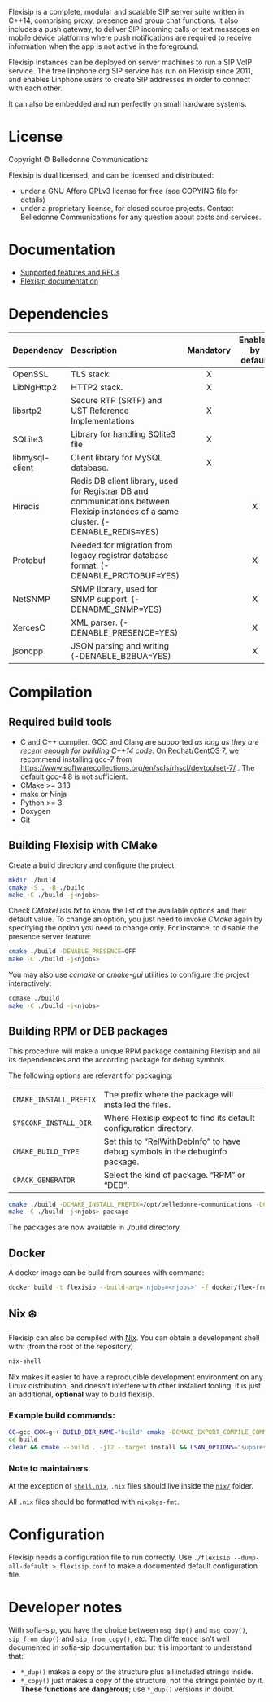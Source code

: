 Flexisip is a complete, modular and scalable SIP server suite written in C++14, comprising proxy, presence and group chat functions.
It also includes a push gateway, to deliver SIP incoming calls or text messages on mobile device platforms where push notifications are required to receive information when the app is not active in the foreground.

Flexisip instances can be deployed on server machines to run a SIP VoIP service.
The free linphone.org SIP service has run on Flexisip since 2011, and enables Linphone users to create SIP addresses in order to connect with each other.

It can also be embedded and run perfectly on small hardware systems.

# License

Copyright © Belledonne Communications

Flexisip is dual licensed, and can be licensed and distributed:
- under a GNU Affero GPLv3 license for free (see COPYING file for details)
- under a proprietary license, for closed source projects. Contact Belledonne Communications for any question about costs and services.

# Documentation

- [Supported features and RFCs](https://www.linphone.org/technical-corner/flexisip/features)
- [Flexisip documentation](https://www.linphone.org/technical-corner/flexisip/documentation)

# Dependencies

| Dependency      | Description                                                                                                                              | Mandatory | Enabled by default |
| :---            | :---                                                                                                                                     | :---:     | :---:              |
| OpenSSL         | TLS stack.                                                                                                                               | X         |                    |
| LibNgHttp2      | HTTP2 stack.                                                                                                                             | X         |                    |
| libsrtp2        | Secure RTP (SRTP) and UST Reference Implementations                                                                                      | X         |
| SQLite3         | Library for handling SQlite3 file                                                                                                        | X         |                    |
| libmysql-client | Client library for MySQL database.                                                                                                       | X         |                    |
| Hiredis         | Redis DB client library, used for Registrar DB and communications between Flexisip instances of a same cluster. (-DENABLE\_REDIS=YES)    |           | X                  |
| Protobuf        | Needed for migration from legacy registrar database format. (-DENABLE\_PROTOBUF=YES)                                                     |           | X                  |
| NetSNMP         | SNMP library, used for SNMP support. (-DENABME\_SNMP=YES)                                                                                |           | X                  |
| XercesC         | XML parser. (-DENABLE\_PRESENCE=YES)                                                                                                     |           | X                  |
| jsoncpp         | JSON parsing and writing (-DENABLE\_B2BUA=YES)                                                                                           |           | X                  |


# Compilation

## Required build tools

- C and C++ compiler. GCC and Clang are supported *as long as they are recent enough for building C++14 code*.
  On Redhat/CentOS 7, we recommend installing gcc-7 from https://www.softwarecollections.org/en/scls/rhscl/devtoolset-7/ . The default gcc-4.8 is not sufficient.
- CMake >= 3.13
- make or Ninja
- Python >= 3
- Doxygen
- Git


## Building Flexisip with CMake

Create a build directory and configure the project:

```bash
mkdir ./build
cmake -S . -B ./build
make -C ./build -j<njobs>
```

Check *CMakeLists.txt* to know the list of the available options and their default value. To change an option, you just need to invoke *CMake* again by specifying the option you need to change only.
For instance, to disable the presence server feature:

```bash
cmake ./build -DENABLE_PRESENCE=OFF
make -C ./build -j<njobs>
```

You may also use *ccmake* or *cmake-gui* utilities to configure the project interactively:

```bash
ccmake ./build
make -C ./build -j<njobs>
```

## Building RPM or DEB packages

This procedure will make a unique RPM package containing Flexisip and all its dependencies and the according package for debug symbols.

The following options are relevant for packaging:

|                        |                                                                              |
| :---                   | :---                                                                         |
| `CMAKE_INSTALL_PREFIX` | The prefix where the package will installed the files.                       |
| `SYSCONF_INSTALL_DIR`  | Where Flexisip expect to find its default configuration directory.           |
| `CMAKE_BUILD_TYPE`     | Set this to “RelWithDebInfo” to have debug symbols in the debuginfo package. |
| `CPACK_GENERATOR`      | Select the kind of package. “RPM” or “DEB”.                                  |

```bash
cmake ./build -DCMAKE_INSTALL_PREFIX=/opt/belledonne-communications -DCMAKE_BUILD_TYPE=RelWithDebInfo -DSYSCONF_INSTALL_DIR=/etc -DCPACK_GENERATOR=RPM
make -C ./build -j<njobs> package
```

The packages are now available in ./build directory.

## Docker

A docker image can be build from sources with command:

```bash
docker build -t flexisip --build-arg='njobs=<njobs>' -f docker/flex-from-src .
```

## Nix ❄️

Flexisip can also be compiled with [Nix]. You can obtain a development shell with: (from the root of the repository)

```sh
nix-shell
```

Nix makes it easier to have a reproducible development environment on
any Linux distribution, and doesn't interfere with other installed tooling.
It is just an additional, **optional** way to build flexisip.

### Example build commands:

```sh
CC=gcc CXX=g++ BUILD_DIR_NAME="build" cmake -DCMAKE_EXPORT_COMPILE_COMMANDS=1 -S . -B ./$BUILD_DIR_NAME -G "Unix Makefiles" -DCMAKE_BUILD_TYPE=Sanitizer -DCMAKE_INSTALL_PREFIX="$PWD/$BUILD_DIR_NAME/install" -DENABLE_UNIT_TESTS=ON -DENABLE_STRICT_LINPHONESDK=OFF -DINTERNAL_JSONCPP=OFF -DENABLE_B2BUA=ON
cd build
clear && cmake --build . -j12 --target install && LSAN_OPTIONS="suppressions=../sanitizer_ignore.txt" bin/flexisip_tester --resource-dir "../tester/" --verbose
```

### Note to maintainers

At the exception of [`shell.nix`](./shell.nix), `.nix` files should live inside the [`nix/`](./nix/) folder.

All `.nix` files should be formatted with `nixpkgs-fmt`.

[Nix]: https://nixos.org/

# Configuration

Flexisip needs a configuration file to run correctly.
Use `./flexisip --dump-all-default > flexisip.conf` to make a documented
default configuration file.

# Developer notes

With sofia-sip, you have the choice between `msg_dup()` and `msg_copy()`,
`sip_from_dup()` and `sip_from_copy()`, _etc_.
The difference isn't well documented in sofia-sip documentation but it is
important to understand that:
- `*_dup()` makes a copy of the structure plus all included strings inside.
- `*_copy()` just makes a copy of the structure, not the strings pointed by it. **These functions are
dangerous**; use `*_dup()` versions in doubt.
